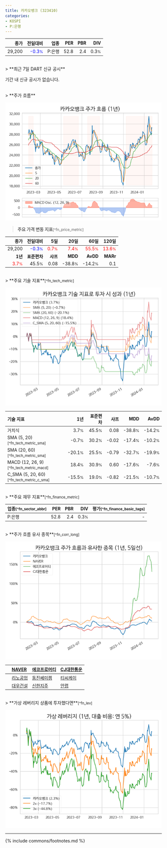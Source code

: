 ```yaml
---
title: 카카오뱅크 (323410)
categories:
- KOSPI
- P:은행
---
```

| **종가** | **전일대비** | **업종** | **PER** | **PBR** | **DIV** |
| -------: | -----------: | -------: | ------: | ------: | ------: |
| 29,200 | <span style="color: blue">-0.3<small>%</small></span> | P:은행 | 52.8 | 2.4 | 0.3<small>%</small> |

<!-- more -->

<br>
> **최근 7일 DART 신규 공시**<a id="dart"></a>


기간 내 신규 공시가 없습니다.

<br>
> **주가 흐름**<a id="price"></a>

![323410](/stock/images/323410.png)

> **주요 가격 변동 지표**<small>[^fn_price_metric]</small>

| **종가** | **전일대비** | **5일** | **20일** | **60일** | **120일** |
| -------: | -----------: | ------: | -------: | -------: | --------: |
| 29,200 | <span style="color: blue">-0.3<small>%</small></span> | <span style="color: red">0.7<small>%</small></span> | <span style="color: red">7.4<small>%</small></span> | <span style="color: red">55.5<small>%</small></span> | <span style="color: red">13.6<small>%</small></span> |
| **1년** | **표준편차** | **샤프** | **MDD** | **AvDD** | **MARr** |
| <span style="color: red">3.7<small>%</small></span> | 45.5<small>%</small> | 0.08 | -38.8<small>%</small> | -14.2<small>%</small> | 0.1 |

<br>
> **주요 기술 지표**<small>[^fn_tech_metric]</small>


![323410](/stock/images/323410_tech.png)

| **기술 지표** | **1년** | **표준편차** | **샤프** | **MDD** | **AvDD** |
| :------------ | ------: | -----------: | -------: | ------: | -------: |
| 거치식 | 3.7<small>%</small> | 45.5<small>%</small> | 0.08 | -38.8<small>%</small> | -14.2<small>%</small> |
| SMA (5, 20)<small>[^fn_tech_metric_sma]</small> | -0.7<small>%</small> | 30.2<small>%</small> | -0.02 | -17.4<small>%</small> | -10.2<small>%</small> |
| SMA (20, 60)<small>[^fn_tech_metric_sma]</small> | -20.1<small>%</small> | 25.5<small>%</small> | -0.79 | -32.7<small>%</small> | -19.9<small>%</small> |
| MACD (12, 26, 9)<small>[^fn_tech_metric_macd]</small> | 18.4<small>%</small> | 30.9<small>%</small> | 0.60 | -17.6<small>%</small> | -7.6<small>%</small> |
| C_SMA (5, 20, 60)<small>[^fn_tech_metric_c_sma]</small> | -15.5<small>%</small> | 19.0<small>%</small> | -0.82 | -21.5<small>%</small> | -10.7<small>%</small> |

<br>
> **주요 재무 지표**<small>[^fn_finance_metric]</small>

| **업종**<small>[^fn_sector_abbr]</small> | **PER** | **PBR** | **DIV** | **평가**<small>[^fn_finance_basic_tags]</small> |
| :--------------------------------------- | ------: | ------: | ------: | ----------------------------------------------: |
| P:은행 | 52.8 | 2.4 | 0.3<small>%</small> | - |

<br>
> **주가 흐름 유사 종목**<a id="corr"></a><small>[^fn_corr_long]</small>

![323410](/stock/images/323410_corr.png)

|    | [NAVER](/035420/) | [에코프로머티](/450080/) | [CJ대한통운](/000120/) |
| :- | :------------------------------------- | :------------------------------------- | :--------------------------------------|
|    | [리노공업](/058470/) | [동진쎄미켐](/005290/) | [티씨케이](/064760/) |
|    | [대우건설](/047040/) | [신한지주](/055550/) | [안랩](/053800/) |

<br>
> **가상 레버리지 상품에 투자했다면**<a id="2x"></a><small>[^fn_lev]</small>

![323410](/stock/images/323410_2x.png)

---
{% include commons/footnotes.md %}